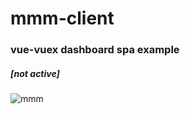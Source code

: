 # mmm-client

### vue-vuex dashboard spa example 
##### [not active]



![mmm](C:\Users\murat\Desktop\mmm-client\mmm.png)
